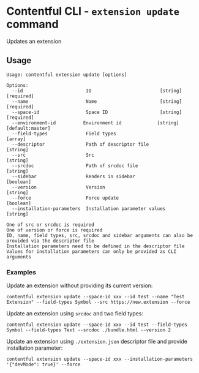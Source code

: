 # Contentful CLI - `extension update` command

Updates an extension

## Usage

```
Usage: contentful extension update [options]

Options:
  --id                       ID                         [string] [required]
  --name                     Name                       [string] [required]
  --space-id                 Space ID                   [string] [required]
  --environment-id          Environment id             [string] [default:master]
  --field-types              Field types                            [array]
  --descriptor               Path of descriptor file               [string]
  --src                      Src                                   [string]
  --srcdoc                   Path of srcdoc file                   [string]
  --sidebar                  Renders in sidebar                   [boolean]
  --version                  Version                               [string]
  --force                    Force update                         [boolean]
  --installation-parameters  Installation parameter values         [string]

One of src or srcdoc is required
One of version or force is required
ID, name, field types, src, srcdoc and sidebar arguments can also be provided via the descriptor file
Installation parameters need to be defined in the descriptor file
Values for installation parameters can only be provided as CLI arguments
```

### Examples

Update an extension without providing its current version:

```shell
contentful extension update --space-id xxx --id test --name "Test Extension" --field-types Symbol --src https://new.extension --force
```

Update an extension using `srcdoc` and two field types:

```shell
contentful extension update --space-id xxx --id test --field-types Symbol --field-types Text --srcdoc ./bundle.html --version 2
```

Update an extension using `./extension.json` descriptor file and provide installation parameter:

```shell
contentful extension update --space-id xxx --installation-parameters '{"devMode": true}' --force
```
